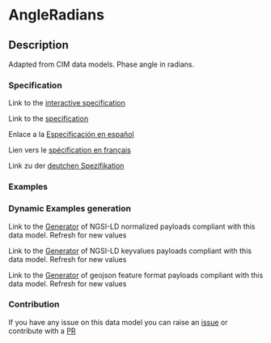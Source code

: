 # AngleRadians

## Description 

Adapted from CIM data models. Phase angle in radians.
### Specification

Link to the [interactive specification](https://swagger.lab.fiware.org/?url=https://smart-data-models.github.io/dataModel.EnergyCIM/AngleRadians/swagger.yaml)

Link to the [specification](https://smart-data-models.github.io/dataModel.EnergyCIM/AngleRadians/doc/spec.md)

Enlace a la [Especificación en español](https://smart-data-models.github.io/dataModel.EnergyCIM/AngleRadians/doc/spec_ES.md)

Lien vers le [spécification en français](https://smart-data-models.github.io/dataModel.EnergyCIM/AngleRadians/doc/spec_FR.md)

Link zu der [deutchen Spezifikation](https://smart-data-models.github.io/dataModel.EnergyCIM/AngleRadians/doc/spec_DE.md)
### Examples
### Dynamic Examples generation

Link to the [Generator](https://smartdatamodels.org/extra/ngsi-ld_generator_v0.92.php?schemaUrl=https://raw.githubusercontent.com/smart-data-models/dataModel.EnergyCIM/master/AngleRadians/schema.json&email=info@smartdatamodels.org) of NGSI-LD normalized payloads compliant with this data model. Refresh for new values

Link to the [Generator](https://smartdatamodels.org/extra/ngsi-ld_generator_keyvalues_v0.92.php?schemaUrl=https://raw.githubusercontent.com/smart-data-models/dataModel.EnergyCIM/master/AngleRadians/schema.json&email=info@smartdatamodels.org) of NGSI-LD keyvalues payloads compliant with this data model. Refresh for new values

Link to the [Generator](https://smartdatamodels.org/extra/geojson_features_generator_v1.0.php?schemaUrl=https://raw.githubusercontent.com/smart-data-models/dataModel.EnergyCIM/master/AngleRadians/schema.json&email=info@smartdatamodels.org) of geojson feature format payloads compliant with this data model. Refresh for new values
### Contribution

 If you have any issue on this data model you can raise an [issue](https://github.com/smart-data-models/dataModel.EnergyCIM/issues)  or contribute with a [PR](https://github.com/smart-data-models/dataModel.EnergyCIM/pulls)